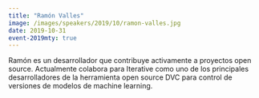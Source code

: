 ```yaml
---
title: "Ramón Valles"
image: /images/speakers/2019/10/ramon-valles.jpg
date: 2019-10-31
event-2019mty: true
---
```


Ramón es un desarrollador que contribuye activamente a proyectos open source. Actualmente colabora para Iterative como uno de los principales desarrolladores de la herramienta open source DVC para control de versiones de modelos de machine learning.